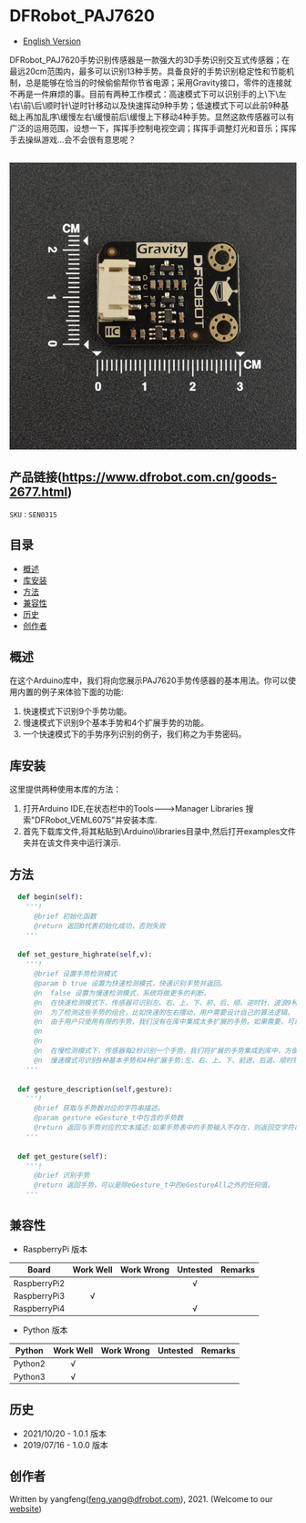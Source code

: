 # DFRobot_PAJ7620
- [English Version](./README.md)

DFRobot_PAJ7620手势识别传感器是一款强大的3D手势识别交互式传感器；在最远20cm范围内，最多可以识别13种手势。具备良好的手势识别稳定性和节能机制，总是能够在恰当的时候偷偷帮你节省电源；采用Gravity接口，零件的连接就不再是一件麻烦的事。目前有两种工作模式：高速模式下可以识别手的上\下\左\右\前\后\顺时针\逆时针移动以及快速挥动9种手势；低速模式下可以此前9种基础上再加乱序\缓慢左右\缓慢前后\缓慢上下移动4种手势。显然这款传感器可以有广泛的运用范围，设想一下，挥挥手控制电视空调；挥挥手调整灯光和音乐；挥挥手去操纵游戏...会不会很有意思呢？

<br>
<img src="../../resources/images/SEN0315.png">
<br>


## 产品链接(https://www.dfrobot.com.cn/goods-2677.html)

    SKU：SEN0315

## 目录

* [概述](#概述)
* [库安装](#库安装)
* [方法](#方法)
* [兼容性](#兼容性)
* [历史](#历史)
* [创作者](#创作者)
 
## 概述

在这个Arduino库中，我们将向您展示PAJ7620手势传感器的基本用法。你可以使用内置的例子来体验下面的功能:
1. 快速模式下识别9个手势功能。
2. 慢速模式下识别9个基本手势和4个扩展手势的功能。
3. 一个快速模式下的手势序列识别的例子，我们称之为手势密码。

## 库安装

这里提供两种使用本库的方法：
1. 打开Arduino IDE,在状态栏中的Tools--->Manager Libraries 搜索"DFRobot_VEML6075"并安装本库.
2. 首先下载库文件,将其粘贴到\Arduino\libraries目录中,然后打开examples文件夹并在该文件夹中运行演示.


## 方法

```python
  def begin(self):
    '''!
      @brief 初始化函数
      @return 返回0代表初始化成功，否则失败
    '''

  def set_gesture_highrate(self,v):
    '''!
      @brief 设置手势检测模式
      @param b true 设置为快速检测模式，快速识别手势并返回。
      @n  false 设置为慢速检测模式，系统将做更多的判断。
      @n  在快速检测模式下，传感器可识别左、右、上、下、前、后、顺、逆时针、波浪9种手势。
      @n  为了检测这些手势的组合，比如快速的左右摆动，用户需要设计自己的算法逻辑。
      @n  由于用户只使用有限的手势，我们没有在库中集成太多扩展的手势。如果需要，可以自己完成ino文件中的算法逻辑。
      @n
      @n
      @n  在慢检测模式下，传感器每2秒识别一个手势，我们将扩展的手势集成到库中，方便初学者使用。
      @n  慢速模式可识别9种基本手势和4种扩展手势:左、右、上、下、前进、后退、顺时针、逆时针、挥手、缓慢左右、缓慢上下、缓慢前后、缓慢随意挥手。
    '''

  def gesture_description(self,gesture):
    '''!
      @brief 获取与手势数对应的字符串描述。
      @param gesture eGesture_t中包含的手势数
      @return 返回与手势对应的文本描述:如果手势表中的手势输入不存在，则返回空字符串。
    '''
  
  def get_gesture(self):
    '''!
      @brief 识别手势
      @return 返回手势，可以是除eGesture_t中的eGestureAll之外的任何值。
    '''
```

## 兼容性

* RaspberryPi 版本

| Board        | Work Well | Work Wrong | Untested | Remarks |
| ------------ | :-------: | :--------: | :------: | ------- |
| RaspberryPi2 |           |            |    √     |         |
| RaspberryPi3 |     √     |            |          |         |
| RaspberryPi4 |           |            |    √     |         |

* Python 版本

| Python  | Work Well | Work Wrong | Untested | Remarks |
| ------- | :-------: | :--------: | :------: | ------- |
| Python2 |     √     |            |          |         |
| Python3 |     √     |            |          |         |


## 历史

- 2021/10/20 - 1.0.1 版本
- 2019/07/16 - 1.0.0 版本

## 创作者

Written by yangfeng(feng.yang@dfrobot.com), 2021. (Welcome to our [website](https://www.dfrobot.com/))
